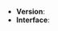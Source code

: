 ﻿<!--
Thank you for reporting an issue.
Plese fill the template when you reporting a new issue, thanks!

感謝您的愛用並回報問題。
您可能得要確認使用的是最新版本的工具，有些問題在最新版本已修復完畢。

若是您使用後問題已解決，請記得回來關掉本議題。若仍發現有相關問題，可重開這個議題。
若是有不同的問題，麻煩請另外開個議題來修正。

若是希望新增網站，請 **一個網站開一個議題，除了在標題說明要新增網站，並加上網站名稱**。
增加網站往往需要耗費時間、作許多考量，煩請附個其他網站未揭載之作品。

請在提交問題的同時，附帶如下信息，方便我們盡快幫您解決問題，謝謝。
-->

* **Version**: <!-- 您使用的 work_crawler 為哪個版本: 安裝包, 懶人安裝法 -->
* **Interface**: <!-- 您使用的 work_crawler 為哪個介面: 圖形介面, 命令行介面 -->

<!-- 請描述出了什麼問題、造成問題的操作步驟，您可貼上錯誤訊息或者執行時的畫面 -->

